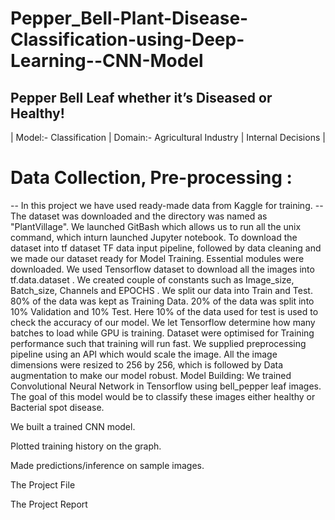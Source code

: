 # Pepper_Bell-Plant-Disease-Classification-using-Deep-Learning--CNN-Model
## Pepper Bell Leaf whether it’s Diseased or Healthy!
| Model:- Classification | Domain:- Agricultural Industry | Internal Decisions |

# Data Collection, Pre-processing :
-- In this project we have used ready-made data from Kaggle for training.
-- The dataset was downloaded and the directory was named as "PlantVillage".
We launched GitBash which allows us to run all the unix command, which inturn launched Jupyter notebook.
To download the dataset into tf dataset TF data input pipeline, followed by data cleaning and we made our dataset ready for Model Training.
Essential modules were downloaded.
We used Tensorflow dataset to download all the images into tf.data.dataset .
We created couple of constants such as Image_size, Batch_size, Channels and EPOCHS .
We split our data into Train and Test.
80% of the data was kept as Training Data.
20% of the data was split into 10% Validation and 10% Test.
Here 10% of the data used for test is used to check the accuracy of our model.
We let Tensorflow determine how many batches to load while GPU is training.
Dataset were optimised for Training performance such that training will run fast.
We supplied preprocessing pipeline using an API which would scale the image.
All the image dimensions were resized to 256 by 256, which is followed by Data augmentation to make our model robust.
Model Building:
We trained Convolutional Neural Network in Tensorflow using bell_pepper leaf images. The goal of this model would be to classify these images either healthy or Bacterial spot disease.

We built a trained CNN model.

Plotted training history on the graph.

Made predictions/inference on sample images.

The Project File

The Project Report
